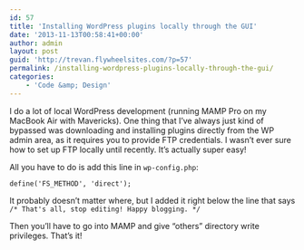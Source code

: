 ```yaml
---
id: 57
title: 'Installing WordPress plugins locally through the GUI'
date: '2013-11-13T00:58:41+00:00'
author: admin
layout: post
guid: 'http://trevan.flywheelsites.com/?p=57'
permalink: /installing-wordpress-plugins-locally-through-the-gui/
categories:
    - 'Code &amp; Design'
---
```


I do a lot of local WordPress development (running MAMP Pro on my MacBook Air with Mavericks). One thing that I’ve always just kind of bypassed was downloading and installing plugins directly from the WP admin area, as it requires you to provide FTP credentials. I wasn’t ever sure how to set up FTP locally until recently. It’s actually super easy!

All you have to do is add this line in `wp-config.php`:

```
define('FS_METHOD', 'direct');

```

It probably doesn’t matter where, but I added it right below the line that says `/* That's all, stop editing! Happy blogging. */`

Then you’ll have to go into MAMP and give “others” directory write privileges. That’s it!